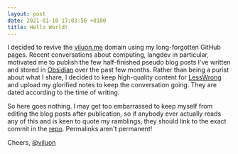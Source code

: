 ```yaml
---
layout: post
date: 2021-01-10 17:03:56 +0100
title: Hello World!
---
```


I decided to revive the [viluon.me](http://viluon.me) domain using my long-forgotten GitHub pages. Recent conversations about computing, langdev in particular, motivated me to publish the few half-finished pseudo blog posts I've written and stored in [Obsidian](http://obisdian.md) over the past few months. Rather than being a purist about what I share, I decided to keep high-quality content for [LessWrong](http://lesswrong.com) and upload my glorified notes to keep the conversation going. They are dated according to the time of writing.

So here goes nothing. I may get too embarrassed to keep myself from editing the blog posts after publication, so if anybody ever actually reads any of this and is keen to quote my ramblings, they should link to the exact commit in the [repo](https://github.com/viluon/viluon.github.io). Permalinks aren't permanent!

Cheers, [@viluon](https://keybase.io/viluon)

